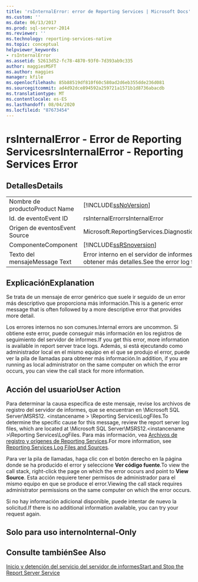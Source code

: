 ```yaml
---
title: 'rsInternalError: error de Reporting Services | Microsoft Docs'
ms.custom: ''
ms.date: 06/13/2017
ms.prod: sql-server-2014
ms.reviewer: ''
ms.technology: reporting-services-native
ms.topic: conceptual
helpviewer_keywords:
- rsInternalError
ms.assetid: 52613d52-fc78-4870-93f0-7d393ab9c335
author: maggiesMSFT
ms.author: maggies
manager: kfile
ms.openlocfilehash: 85b88519df810f60c580ad2d6eb355dde236d081
ms.sourcegitcommit: ad4d92dce894592a259721a1571b1d8736abacdb
ms.translationtype: MT
ms.contentlocale: es-ES
ms.lasthandoff: 08/04/2020
ms.locfileid: "87673454"
---
```

# <a name="rsinternalerror---reporting-services-error"></a><span data-ttu-id="fee99-102">rsInternalError - Error de Reporting Services</span><span class="sxs-lookup"><span data-stu-id="fee99-102">rsInternalError - Reporting Services Error</span></span>
    
## <a name="details"></a><span data-ttu-id="fee99-103">Detalles</span><span class="sxs-lookup"><span data-stu-id="fee99-103">Details</span></span>  
  
|||  
|-|-|  
|<span data-ttu-id="fee99-104">Nombre de producto</span><span class="sxs-lookup"><span data-stu-id="fee99-104">Product Name</span></span>|[!INCLUDE[ssNoVersion](../../includes/ssnoversion-md.md)]|  
|<span data-ttu-id="fee99-105">Id. de evento</span><span class="sxs-lookup"><span data-stu-id="fee99-105">Event ID</span></span>|<span data-ttu-id="fee99-106">rsInternalError</span><span class="sxs-lookup"><span data-stu-id="fee99-106">rsInternalError</span></span>|  
|<span data-ttu-id="fee99-107">Origen de eventos</span><span class="sxs-lookup"><span data-stu-id="fee99-107">Event Source</span></span>|<span data-ttu-id="fee99-108">Microsoft.ReportingServices.Diagnostics.Utilities.ErrorStrings</span><span class="sxs-lookup"><span data-stu-id="fee99-108">Microsoft.ReportingServices.Diagnostics.Utilities.ErrorStrings</span></span>|  
|<span data-ttu-id="fee99-109">Componente</span><span class="sxs-lookup"><span data-stu-id="fee99-109">Component</span></span>|[!INCLUDE[ssRSnoversion](../../includes/ssrsnoversion-md.md)]|  
|<span data-ttu-id="fee99-110">Texto del mensaje</span><span class="sxs-lookup"><span data-stu-id="fee99-110">Message Text</span></span>|<span data-ttu-id="fee99-111">Error interno en el servidor de informes.</span><span class="sxs-lookup"><span data-stu-id="fee99-111">An internal error occurred on the report server.</span></span> <span data-ttu-id="fee99-112">Vea el registro de errores para obtener más detalles.</span><span class="sxs-lookup"><span data-stu-id="fee99-112">See the error log for more details.</span></span>|  
  
## <a name="explanation"></a><span data-ttu-id="fee99-113">Explicación</span><span class="sxs-lookup"><span data-stu-id="fee99-113">Explanation</span></span>  
 <span data-ttu-id="fee99-114">Se trata de un mensaje de error genérico que suele ir seguido de un error más descriptivo que proporciona más información.</span><span class="sxs-lookup"><span data-stu-id="fee99-114">This is a generic error message that is often followed by a more descriptive error that provides more detail.</span></span>  
  
 <span data-ttu-id="fee99-115">Los errores internos no son comunes.</span><span class="sxs-lookup"><span data-stu-id="fee99-115">Internal errors are uncommon.</span></span> <span data-ttu-id="fee99-116">Si obtiene este error, puede conseguir más información en los registros de seguimiento del servidor de informes.</span><span class="sxs-lookup"><span data-stu-id="fee99-116">If you get this error, more information is available in report server trace logs.</span></span> <span data-ttu-id="fee99-117">Además, si está ejecutando como administrador local en el mismo equipo en el que se produjo el error, puede ver la pila de llamadas para obtener más información.</span><span class="sxs-lookup"><span data-stu-id="fee99-117">In addition, if you are running as local administrator on the same computer on which the error occurs, you can view the call stack for more information.</span></span>  
  
## <a name="user-action"></a><span data-ttu-id="fee99-118">Acción del usuario</span><span class="sxs-lookup"><span data-stu-id="fee99-118">User Action</span></span>  
 <span data-ttu-id="fee99-119">Para determinar la causa específica de este mensaje, revise los archivos de registro del servidor de informes, que se encuentran en \Microsoft SQL Server\MSRS12. \<instancename > \Reporting Services\LogFiles.</span><span class="sxs-lookup"><span data-stu-id="fee99-119">To determine the specific cause for this message, review the report server log files, which are located at \Microsoft SQL Server\MSRS12.\<instancename >\Reporting Services\LogFiles.</span></span> <span data-ttu-id="fee99-120">Para más información, vea [Archivos de registro y orígenes de Reporting Services](../report-server/reporting-services-log-files-and-sources.md).</span><span class="sxs-lookup"><span data-stu-id="fee99-120">For more information, see [Reporting Services Log Files and Sources](../report-server/reporting-services-log-files-and-sources.md).</span></span>  
  
 <span data-ttu-id="fee99-121">Para ver la pila de llamadas, haga clic con el botón derecho en la página donde se ha producido el error y seleccione **Ver código fuente**.</span><span class="sxs-lookup"><span data-stu-id="fee99-121">To view the call stack, right-click the page on which the error occurs and point to **View Source**.</span></span> <span data-ttu-id="fee99-122">Esta acción requiere tener permisos de administrador para el mismo equipo en que se produce el error.</span><span class="sxs-lookup"><span data-stu-id="fee99-122">Viewing the call stack requires administrator permissions on the same computer on which the error occurs.</span></span>  
  
 <span data-ttu-id="fee99-123">Si no hay información adicional disponible, puede intentar de nuevo la solicitud.</span><span class="sxs-lookup"><span data-stu-id="fee99-123">If there is no additional information available, you can try your request again.</span></span>  
  
## <a name="internal-only"></a><span data-ttu-id="fee99-124">Solo para uso interno</span><span class="sxs-lookup"><span data-stu-id="fee99-124">Internal-Only</span></span>  
  
## <a name="see-also"></a><span data-ttu-id="fee99-125">Consulte también</span><span class="sxs-lookup"><span data-stu-id="fee99-125">See Also</span></span>  
 [<span data-ttu-id="fee99-126">Inicio y detención del servicio del servidor de informes</span><span class="sxs-lookup"><span data-stu-id="fee99-126">Start and Stop the Report Server Service</span></span>](../report-server/start-and-stop-the-report-server-service.md)  
  
  
